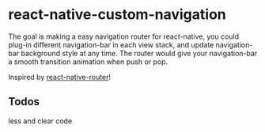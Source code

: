 react-native-custom-navigation
===================
The goal is making a easy navigation router for react-native, you could plug-in different navigation-bar in each view stack, and update navigation-bar background style at any time. The router would give your navigation-bar a smooth transition animation when push or pop.

Inspired by [react-native-router](https://github.com/t4t5/react-native-router)!

Todos
-----
less and clear code
